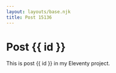 ```yaml
---
layout: layouts/base.njk
title: Post 15136
---
```


# Post {{ id }}

This is post {{ id }} in my Eleventy project.
